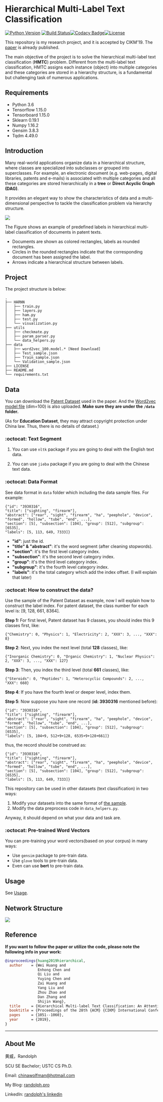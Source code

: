 # Hierarchical Multi-Label Text Classification

[![Python Version](https://img.shields.io/badge/language-python3.6-blue.svg)](https://www.python.org/downloads/) [![Build Status](https://travis-ci.org/RandolphVI/Hierarchical-Multi-Label-Text-Classification.svg?branch=master)](https://travis-ci.org/RandolphVI/Hierarchical-Multi-Label-Text-Classification)[![Codacy Badge](https://api.codacy.com/project/badge/Grade/80fe0da5f16146219a5d0a66f8c8ed70)](https://www.codacy.com/manual/chinawolfman/Hierarchical-Multi-Label-Text-Classification?utm_source=github.com&amp;utm_medium=referral&amp;utm_content=RandolphVI/Hierarchical-Multi-Label-Text-Classification&amp;utm_campaign=Badge_Grade)[![License](https://img.shields.io/github/license/RandolphVI/Hierarchical-Multi-Label-Text-Classification.svg)](https://www.apache.org/licenses/LICENSE-2.0) 

This repository is my research project, and it is accepted by CIKM'19. The [paper](https://dl.acm.org/citation.cfm?id=3357384.3357885) is already published.

The main objective of the project is to solve the hierarchical multi-label text classification (**HMTC**) problem. Different from the multi-label text classification, HMTC assigns each instance (object) into multiple categories and these categories are stored in a hierarchy structure, is a fundamental but challenging task of numerous applications.

## Requirements

- Python 3.6
- Tensorflow 1.15.0
- Tensorboard 1.15.0
- Sklearn 0.19.1
- Numpy 1.16.2
- Gensim 3.8.3
- Tqdm 4.49.0

## Introduction

Many real-world applications organize data in a hierarchical structure, where classes are specialized into subclasses or grouped into superclasses. For example, an electronic document (e.g. web-pages, digital libraries, patents and e-mails) is associated with multiple categories and all these categories are stored hierarchically in a **tree** or **Direct Acyclic Graph (DAG)**. 

It provides an elegant way to show the characteristics of data and a multi-dimensional perspective to tackle the classification problem via hierarchy structure. 

![](https://farm8.staticflickr.com/7806/31717892987_e2e851eaaf_o.png)

The Figure shows an example of predefined labels in hierarchical multi-label classification of documents in patent texts. 

- Documents are shown as colored rectangles, labels as rounded rectangles. 
- Circles in the rounded rectangles indicate that the corresponding document has been assigned the label. 
- Arrows indicate a hierarchical structure between labels.

## Project

The project structure is below:

```text
.
├── HARNN
│   ├── train.py
│   ├── layers.py
│   ├── ham.py
│   ├── test.py
│   └── visualization.py
├── utils
│   ├── checkmate.py
│   ├── param_parser.py
│   └── data_helpers.py
├── data
│   ├── word2vec_100.model.* [Need Download]
│   ├── Test_sample.json
│   ├── Train_sample.json
│   └── Validation_sample.json
├── LICENSE
├── README.md
└── requirements.txt
```

## Data

You can download the [Patent Dataset](https://drive.google.com/open?id=1So3unr5p_vlYq31gE0Ly07Z2XTvD5QlM) used in the paper. And the [Word2vec model file](https://drive.google.com/file/d/1tZ9WPXkoJmWwtcnOU8S_KGPMp8wnYohR/view?usp=sharing) (dim=100) is also uploaded. **Make sure they are under the `/data` folder.**

(As for **Education Dataset**, they may attract copyright protection under China law. Thus, there is no details of dataset.)

### :octocat: Text Segment

1. You can use `nltk` package if you are going to deal with the English text data.

2. You can use `jieba` package if you are going to deal with the Chinese text data.

### :octocat: Data Format

See data format in `data` folder which including the data sample files. For example:

```
{"id": "3930316", 
"title": ["sighting", "firearm"], 
"abstract": ["rear", "sight", "firearm", "ha", "peephole", "device", "formed", "hollow", "tube", "end", ...], 
"section": [5], "subsection": [104], "group": [512], "subgroup": [6535], 
"labels": [5, 113, 649, 7333]}
```

- **"id"**: just the id.
- **"title" & "abstract"**: it's the word segment (after cleaning stopwords).
- **"section"**: it's the first level category index.
- **"subsection"**: it's the second level category index.
- **"group"**: it's the third level category index.
- **"subgroup"**: it's the fourth level category index.
- **"labels"**: it's the total category which add the index offset. (I will explain that later)

### :octocat: How to construct the data?

Use the sample of the Patent Dataset as example, now I will explain how to construct the label index. 
For patent dataset, the class number for each level is: [9, 128, 661, 8364].

**Step 1:** For first level, Patent dataset has 9 classes, you should index this 9 classes first, like:

```
{"Chemistry": 0, "Physics": 1, "Electricity": 2, "XXX": 3, ..., "XXX": 8}
```

**Step 2**: Next, you index the next level (total **128** classes), like:

```
{"Inorganic Chemistry": 0, "Organic Chemistry": 1, "Nuclear Physics": 2, "XXX": 3, ..., "XXX": 127}
```

**Step 3**: Then, you index the third level (total **661** classes), like:

```
{"Steroids": 0, "Peptides": 1, "Heterocyclic Compounds": 2, ..., "XXX": 660}
```

**Step 4**: If you have the fourth level or deeper level, index them.

**Step 5**: Now suppose you have one record (**id: 3930316** mentioned before):

```
{"id": "3930316", 
"title": ["sighting", "firearm"], 
"abstract": ["rear", "sight", "firearm", "ha", "peephole", "device", "formed", "hollow", "tube", "end", ...], 
"section": [5], "subsection": [104], "group": [512], "subgroup": [6535],
"labels": [5, 104+9, 512+9+128, 6535+9+128+661]}
```

thus, the record should be construed as:

```
{"id": "3930316", 
"title": ["sighting", "firearm"], 
"abstract": ["rear", "sight", "firearm", "ha", "peephole", "device", "formed", "hollow", "tube", "end", ...], 
"section": [5], "subsection": [104], "group": [512], "subgroup": [6535], 
"labels": [5, 113, 649, 7333]}
```

This repository can be used in other datasets (text classification) in two ways:
1. Modify your datasets into the same format of [the sample](https://github.com/RandolphVI/Hierarchical-Multi-Label-Text-Classification/tree/master/data).
2. Modify the data preprocess code in `data_helpers.py`.

Anyway, it should depend on what your data and task are.

### :octocat: Pre-trained Word Vectors

You can pre-training your word vectors(based on your corpus) in many ways:
- Use `gensim` package to pre-train data.
- Use `glove` tools to pre-train data.
- Even can use **bert** to pre-train data.

## Usage

See [Usage](https://github.com/RandolphVI/Hierarchical-Multi-Label-Text-Classification/blob/master/Usage.md).

## Network Structure

![](https://live.staticflickr.com/65535/48647692206_2e5e6e7f13_o.png)

## Reference

**If you want to follow the paper or utilize the code, please note the following info in your work:** 

```bibtex
@inproceedings{huang2019hierarchical,
  author    = {Wei Huang and
               Enhong Chen and
               Qi Liu and
               Yuying Chen and
               Zai Huang and
               Yang Liu and
               Zhou Zhao and
               Dan Zhang and
               Shijin Wang},
  title     = {Hierarchical Multi-label Text Classification: An Attention-based Recurrent Network Approach},
  booktitle = {Proceedings of the 28th {ACM} {CIKM} International Conference on Information and Knowledge Management, {CIKM} 2019, Beijing, CHINA, Nov 3-7, 2019},
  pages     = {1051--1060},
  year      = {2019},
}
```
---

## About Me

黄威，Randolph

SCU SE Bachelor; USTC CS Ph.D.

Email: chinawolfman@hotmail.com

My Blog: [randolph.pro](http://randolph.pro)

LinkedIn: [randolph's linkedin](https://www.linkedin.com/in/randolph-%E9%BB%84%E5%A8%81/)
